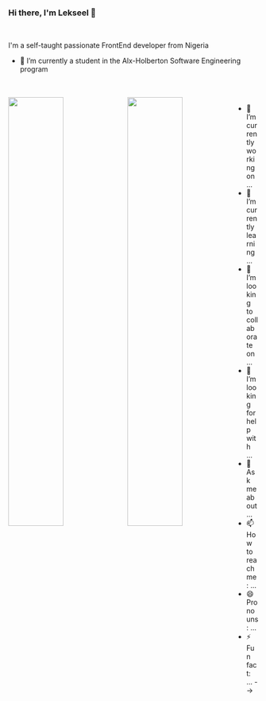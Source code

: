 ### Hi there, I'm Lekseel 👋
<br>


I'm a self-taught passionate FrontEnd developer from Nigeria

- 🌱 I’m currently a student in the Alx-Holberton Software Engineering program
<br>
<br>

 <img align="left" width="47%" src="https://github-readme-stats.vercel.app/api?username=lekseel&show_icons=true&theme=radical"/>
 
 <img align="left" width="47%" src="https://github-readme-stats.vercel.app/api/top-langs/?username=anuraghazra&layout=compact" />



- 🔭 I’m currently working on ...
- 🌱 I’m currently learning ...
- 👯 I’m looking to collaborate on ...
- 🤔 I’m looking for help with ...
- 💬 Ask me about ...
- 📫 How to reach me: ...
- 😄 Pronouns: ...
- ⚡ Fun fact: ...
-->
